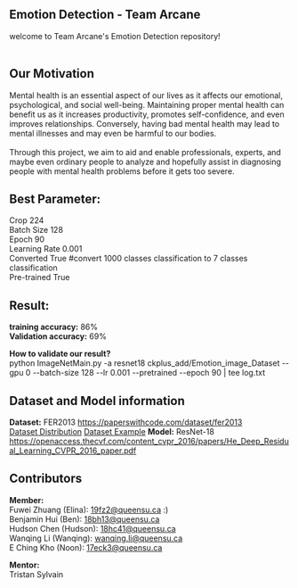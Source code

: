 ## Emotion Detection - Team Arcane


welcome to Team Arcane's Emotion Detection repository! <br />
<br />

## Our Motivation
Mental health is an essential aspect of our lives as it affects our emotional, psychological, and social well-being. Maintaining proper mental health can benefit us as it increases productivity, promotes self-confidence, and even improves relationships. Conversely, having bad mental health may lead to mental illnesses and may even be harmful to our bodies. <br />
<br />
Through this project, we aim to aid and enable professionals, experts, and maybe even ordinary people to analyze and hopefully assist in diagnosing people with mental health problems before it gets too severe.<br />


## Best Parameter:
Crop          224 <br />
Batch Size    128 <br />
Epoch         90 <br />
Learning Rate 0.001 <br />
Converted     True #convert 1000 classes classification to 7 classes classification <br />
Pre-trained   True <br />

## Result:
**training accuracy:** 86% <br />
**Validation accuracy:** 69% <br />

**How to validate our result?** <br />
python ImageNetMain.py -a resnet18 ckplus_add/Emotion_image_Dataset --gpu 0 --batch-size 128 --lr 0.001 --pretrained --epoch 90 | tee log.txt <br />

## Dataset and Model information
**Dataset:** FER2013  https://paperswithcode.com/dataset/fer2013 <br />
[Dataset Distribution](https://postimg.cc/hXyZnDjm)
[Dataset Example](https://i.postimg.cc/mgbx9ts8/Wechat-IMG3392.png)
**Model:**  ResNet-18 https://openaccess.thecvf.com/content_cvpr_2016/papers/He_Deep_Residual_Learning_CVPR_2016_paper.pdf

## Contributors
**Member:** <br />
Fuwei Zhuang (Elina): 19fz2@queensu.ca :) <br />
Benjamin Hui (Ben): 18bh13@queensu.ca <br />
Hudson Chen (Hudson): 18hc41@queensu.ca <br />
Wanqing Li (Wanqing): wanqing.li@queensu.ca <br />
E Ching Kho (Noon): 17eck3@queensu.ca <br />

**Mentor:** <br />
Tristan Sylvain <br />
